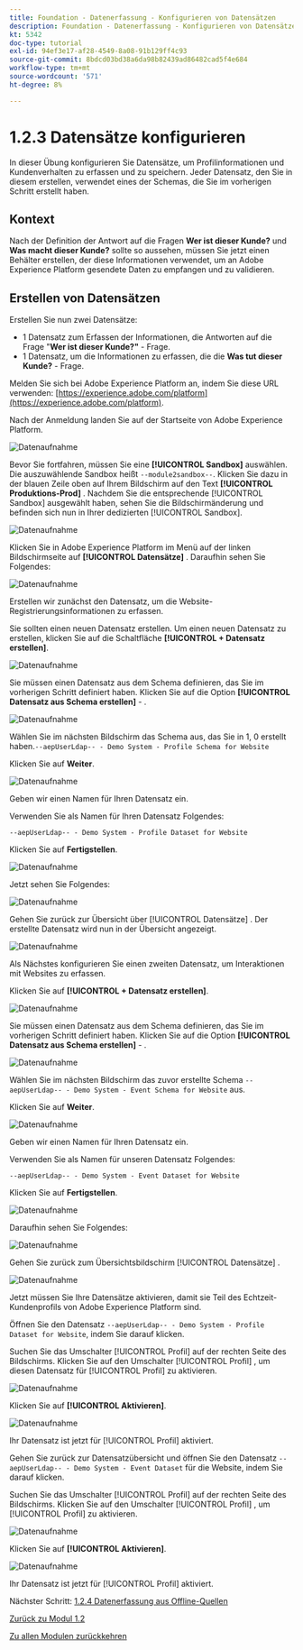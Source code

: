 ```yaml
---
title: Foundation - Datenerfassung - Konfigurieren von Datensätzen
description: Foundation - Datenerfassung - Konfigurieren von Datensätzen
kt: 5342
doc-type: tutorial
exl-id: 94ef3e17-af28-4549-8a08-91b129ff4c93
source-git-commit: 8bdcd03bd38a6da98b82439ad86482cad5f4e684
workflow-type: tm+mt
source-wordcount: '571'
ht-degree: 8%

---
```


# 1.2.3 Datensätze konfigurieren

In dieser Übung konfigurieren Sie Datensätze, um Profilinformationen und Kundenverhalten zu erfassen und zu speichern. Jeder Datensatz, den Sie in diesem erstellen, verwendet eines der Schemas, die Sie im vorherigen Schritt erstellt haben.

## Kontext

Nach der Definition der Antwort auf die Fragen **Wer ist dieser Kunde?** und **Was macht dieser Kunde?** sollte so aussehen, müssen Sie jetzt einen Behälter erstellen, der diese Informationen verwendet, um an Adobe Experience Platform gesendete Daten zu empfangen und zu validieren.

## Erstellen von Datensätzen

Erstellen Sie nun zwei Datensätze:

- 1 Datensatz zum Erfassen der Informationen, die Antworten auf die Frage &quot;**Wer ist dieser Kunde?&quot;** - Frage.
- 1 Datensatz, um die Informationen zu erfassen, die die **Was tut dieser Kunde?** - Frage.

Melden Sie sich bei Adobe Experience Platform an, indem Sie diese URL verwenden: [https://experience.adobe.com/platform](https://experience.adobe.com/platform).

Nach der Anmeldung landen Sie auf der Startseite von Adobe Experience Platform.

![Datenaufnahme](./images/home.png)

Bevor Sie fortfahren, müssen Sie eine **[!UICONTROL Sandbox]** auswählen. Die auszuwählende Sandbox heißt ``--module2sandbox--``. Klicken Sie dazu in der blauen Zeile oben auf Ihrem Bildschirm auf den Text **[!UICONTROL Produktions-Prod]** . Nachdem Sie die entsprechende [!UICONTROL Sandbox] ausgewählt haben, sehen Sie die Bildschirmänderung und befinden sich nun in Ihrer dedizierten [!UICONTROL Sandbox].

![Datenaufnahme](./images/sb1.png)

Klicken Sie in Adobe Experience Platform im Menü auf der linken Bildschirmseite auf **[!UICONTROL Datensätze]** .  Daraufhin sehen Sie Folgendes:

![Datenaufnahme](./images/menudatasets.png)

Erstellen wir zunächst den Datensatz, um die Website-Registrierungsinformationen zu erfassen.

Sie sollten einen neuen Datensatz erstellen. Um einen neuen Datensatz zu erstellen, klicken Sie auf die Schaltfläche **[!UICONTROL + Datensatz erstellen]**.

![Datenaufnahme](./images/createdataset.png)

Sie müssen einen Datensatz aus dem Schema definieren, das Sie im vorherigen Schritt definiert haben. Klicken Sie auf die Option **[!UICONTROL Datensatz aus Schema erstellen]** - .

![Datenaufnahme](./images/datasetfromschema.png)

Wählen Sie im nächsten Bildschirm das Schema aus, das Sie in 1, 0 erstellt haben.`--aepUserLdap-- - Demo System - Profile Schema for Website`

Klicken Sie auf **Weiter**.

![Datenaufnahme](./images/schemaselection.png)

Geben wir einen Namen für Ihren Datensatz ein.

Verwenden Sie als Namen für Ihren Datensatz Folgendes:

`--aepUserLdap-- - Demo System - Profile Dataset for Website`

Klicken Sie auf **Fertigstellen**.

![Datenaufnahme](./images/datasetname.png)

Jetzt sehen Sie Folgendes:

![Datenaufnahme](./images/dsoverview1.png)

Gehen Sie zurück zur Übersicht über [!UICONTROL Datensätze] . Der erstellte Datensatz wird nun in der Übersicht angezeigt.

![Datenaufnahme](./images/dsoverview2.png)

Als Nächstes konfigurieren Sie einen zweiten Datensatz, um Interaktionen mit Websites zu erfassen.

Klicken Sie auf **[!UICONTROL + Datensatz erstellen]**.

![Datenaufnahme](./images/createdataset.png)


Sie müssen einen Datensatz aus dem Schema definieren, das Sie im vorherigen Schritt definiert haben. Klicken Sie auf die Option **[!UICONTROL Datensatz aus Schema erstellen]** - .

![Datenaufnahme](./images/datasetfromschema.png)

Wählen Sie im nächsten Bildschirm das zuvor erstellte Schema `--aepUserLdap-- - Demo System - Event Schema for Website` aus.

Klicken Sie auf **Weiter**.

![Datenaufnahme](./images/schemaselectionee.png)

Geben wir einen Namen für Ihren Datensatz ein.

Verwenden Sie als Namen für unseren Datensatz Folgendes:

`--aepUserLdap-- - Demo System - Event Dataset for Website`

Klicken Sie auf **Fertigstellen**.

![Datenaufnahme](./images/datasetnameee.png)

Daraufhin sehen Sie Folgendes:

![Datenaufnahme](./images/finish1ee.png)

Gehen Sie zurück zum Übersichtsbildschirm [!UICONTROL Datensätze] .

![Datenaufnahme](./images/datasetsoverview.png)

Jetzt müssen Sie Ihre Datensätze aktivieren, damit sie Teil des Echtzeit-Kundenprofils von Adobe Experience Platform sind.

Öffnen Sie den Datensatz `--aepUserLdap-- - Demo System - Profile Dataset for Website`, indem Sie darauf klicken.

Suchen Sie das Umschalter [!UICONTROL Profil] auf der rechten Seite des Bildschirms.
Klicken Sie auf den Umschalter [!UICONTROL Profil] , um diesen Datensatz für [!UICONTROL Profil] zu aktivieren.

![Datenaufnahme](./images/ds1.png)

Klicken Sie auf **[!UICONTROL Aktivieren]**.

![Datenaufnahme](./images/ds3.png)

Ihr Datensatz ist jetzt für [!UICONTROL Profil] aktiviert.

Gehen Sie zurück zur Datensatzübersicht und öffnen Sie den Datensatz `--aepUserLdap-- - Demo System - Event Dataset` für die Website, indem Sie darauf klicken.

Suchen Sie das Umschalter [!UICONTROL Profil] auf der rechten Seite des Bildschirms. Klicken Sie auf den Umschalter [!UICONTROL Profil] , um [!UICONTROL Profil] zu aktivieren.

![Datenaufnahme](./images/ds4.png)

Klicken Sie auf **[!UICONTROL Aktivieren]**.

![Datenaufnahme](./images/ds5.png)

Ihr Datensatz ist jetzt für [!UICONTROL Profil] aktiviert.

Nächster Schritt: [1.2.4 Datenerfassung aus Offline-Quellen](./ex4.md)

[Zurück zu Modul 1.2](./data-ingestion.md)

[Zu allen Modulen zurückkehren](../../../overview.md)
